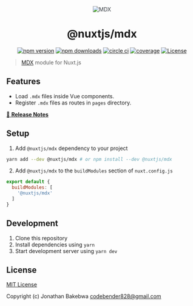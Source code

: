 <p align="center" style="color: #343a40">
  <img src="https://mdx-logo.now.sh/" alt="MDX">
  <h1 align="center">@nuxtjs/mdx</h1>
</p>
<p align="center">
  <a href="https://npmjs.com/package/@nuxtjs/mdx"><img src="https://img.shields.io/npm/v/@nuxtjs/mdx/latest.svg?style=flat-square" alt="npm version"></a>
  <a href="https://npmjs.com/package/@nuxtjs/mdx"><img src="https://img.shields.io/npm/dt/@nuxtjs/mdx.svg?style=flat-square" alt="npm downloads"></a>
  <a href="https://circleci.com/gh/nuxt-community/mdx-module"><img src="https://img.shields.io/circleci/project/github/mdx-community/emotion-module.svg?style=flat-square" alt="circle ci"></a>
  <a href="https://codecov.io/gh/nuxt-community/mdx-module"><img src="https://img.shields.io/codecov/c/github/nuxt-community/mdx-module.svg?style=flat-square" alt="coverage"></a>
  <a href="https://www.npmjs.com/package/@nuxtjs/mdx"><img src="https://img.shields.io/npm/l/@nuxtjs/mdx.svg?style=flat-square" alt="License"></a>
</p>

> [MDX](https://mdxjs.org) module for Nuxt.js

## Features

- Load `.mdx` files inside Vue components.
- Register `.mdx` files as routes in `pages` directory.

[📖 **Release Notes**](./CHANGELOG.md)

## Setup

1. Add `@nuxtjs/mdx` dependency to your project

```bash
yarn add --dev @nuxtjs/mdx # or npm install --dev @nuxtjs/mdx
```

2. Add `@nuxtjs/mdx` to the `buildModules` section of `nuxt.config.js`

```js
export default {
  buildModules: [
    '@nuxtjs/mdx'
  ]
}
```

## Development

1. Clone this repository
2. Install dependencies using `yarn`
3. Start development server using `yarn dev`

## License

[MIT License](./LICENSE)

Copyright (c) Jonathan Bakebwa <codebender828@gmail.com>

<!-- Badges -->
[npm-version-src]: https://img.shields.io/npm/v/@nuxtjs/mdx/latest.svg
[npm-version-href]: https://npmjs.com/package/@nuxtjs/mdx

[npm-downloads-src]: https://img.shields.io/npm/dt/@nuxtjs/mdx.svg
[npm-downloads-href]: https://npmjs.com/package/@nuxtjs/mdx

[github-actions-ci-src]: https://github.com//workflows/ci/badge.svg
[github-actions-ci-href]: https://github.com//actions?query=workflow%3Aci

[codecov-src]: https://img.shields.io/codecov/c/github/.svg
[codecov-href]: https://codecov.io/gh/

[license-src]: https://img.shields.io/npm/l/@nuxtjs/mdx.svg
[license-href]: https://npmjs.com/package/@nuxtjs/mdx
